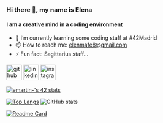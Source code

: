 ### Hi there 👋, my name is Elena
#### I am a creative mind in a coding environment

- 🌱 I’m currently learning some coding staff at #42Madrid 
- 📫 How to reach me: elenmafe8@gmail.com 
- ⚡ Fun fact: Sagittarius staff... 

[<img src='https://cdn.jsdelivr.net/npm/simple-icons@3.0.1/icons/github.svg' alt='github' height='40'>](https://github.com/hellnhell)  [<img src='https://cdn.jsdelivr.net/npm/simple-icons@3.0.1/icons/linkedin.svg' alt='linkedin' height='40'>](https://www.linkedin.com/in/e-martintechncode/)  [<img src='https://cdn.jsdelivr.net/npm/simple-icons@3.0.1/icons/instagram.svg' alt='instagram' height='40'>](https://www.instagram.com/helln___/)  

[![emartin-'s 42 stats](https://badge42.herokuapp.com/api/stats/emartin-?privacyEmail=true&darkmode=true)](https://github.com/JaeSeoKim/badge42)

[![Top Langs](https://github-readme-stats.hellnhell.vercel.app/api/top-langs/?username=hellnhell&layout=compact)](https://github.com/anuraghazra/github-readme-stats)
![GitHub stats](https://github-readme-stats.hellnhell.vercel.app/api?username=hellnhell&show_icons=true&theme=tokyonight)  

[![Readme Card](https://github-readme-stats.vercel.app/api/pin/?username=hellnhell&repo=github-readme-stats)](https://github.com/anuraghazra/github-readme-stats)

